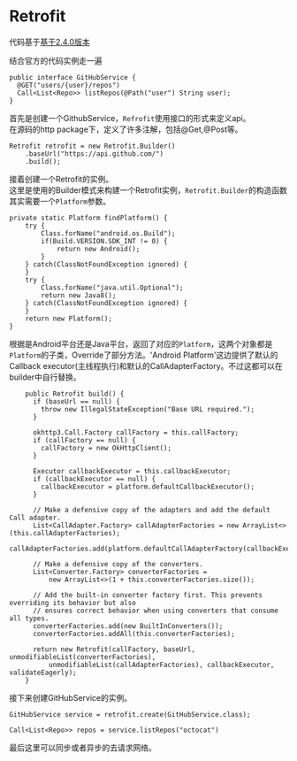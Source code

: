 # Retrofit
代码基于[基于2.4.0版本](http://square.github.io/retrofit/)

结合官方的代码实例走一遍

```
public interface GitHubService {
  @GET("users/{user}/repos")
  Call<List<Repo>> listRepos(@Path("user") String user);
}
```
首先是创建一个GithubService，`Refrofit`使用接口的形式来定义api。  
在源码的http package下，定义了许多注解，包括@Get,@Post等。

```
Retrofit retrofit = new Retrofit.Builder()
    .baseUrl("https://api.github.com/")
    .build();
```
接着创建一个Retrofit的实例。  
这里是使用的Builder模式来构建一个Retrofit实例，`Retrofit.Builder`的构造函数其实需要一个`Platform`参数。

```
private static Platform findPlatform() {
	try {
		Class.forName("android.os.Build");
		if(Build.VERSION.SDK_INT != 0) {
			return new Android();
		}
	} catch(ClassNotFoundException ignored) {
	}
	try {
		Class.forName("java.util.Optional");
		return new Java8();
	} catch(ClassNotFoundException ignored) {
	}
	return new Platform();
}
```
根据是Android平台还是Java平台，返回了对应的`Platform`，这两个对象都是`Platform`的子类，Override了部分方法。'Android Platform'这边提供了默认的Callback executor(主线程执行)和默认的CallAdapterFactory。不过这都可以在builder中自行替换。

```
	public Retrofit build() {
      if (baseUrl == null) {
        throw new IllegalStateException("Base URL required.");
      }

      okhttp3.Call.Factory callFactory = this.callFactory;
      if (callFactory == null) {
        callFactory = new OkHttpClient();
      }

      Executor callbackExecutor = this.callbackExecutor;
      if (callbackExecutor == null) {
        callbackExecutor = platform.defaultCallbackExecutor();
      }

      // Make a defensive copy of the adapters and add the default Call adapter.
      List<CallAdapter.Factory> callAdapterFactories = new ArrayList<>(this.callAdapterFactories);
      callAdapterFactories.add(platform.defaultCallAdapterFactory(callbackExecutor));

      // Make a defensive copy of the converters.
      List<Converter.Factory> converterFactories =
          new ArrayList<>(1 + this.converterFactories.size());

      // Add the built-in converter factory first. This prevents overriding its behavior but also
      // ensures correct behavior when using converters that consume all types.
      converterFactories.add(new BuiltInConverters());
      converterFactories.addAll(this.converterFactories);

      return new Retrofit(callFactory, baseUrl, unmodifiableList(converterFactories),
          unmodifiableList(callAdapterFactories), callbackExecutor, validateEagerly);
    }
``` 

接下来创建GitHubService的实例。
```
GitHubService service = retrofit.create(GitHubService.class);
```



```
Call<List<Repo>> repos = service.listRepos("octocat")
```
最后这里可以同步或者异步的去请求网络。